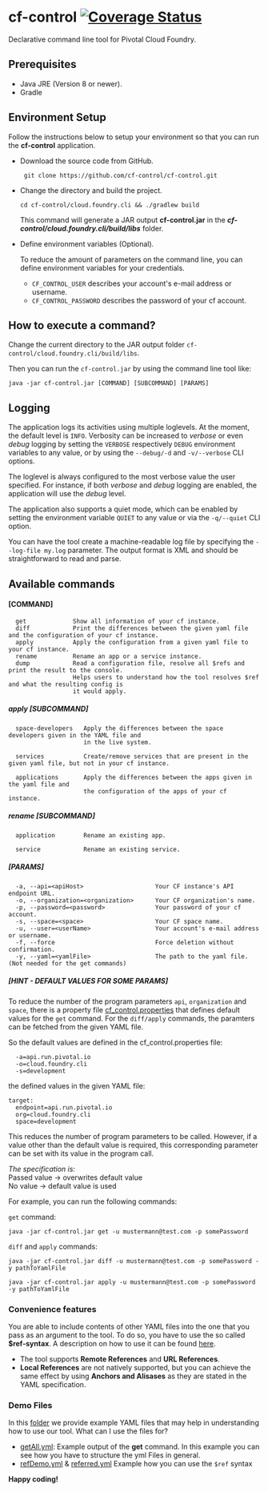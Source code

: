 # cf-control [![Coverage Status](https://coveralls.io/repos/github/cf-control/cf-control/badge.svg?branch=master)](https://coveralls.io/github/cf-control/cf-control?branch=master)

Declarative command line tool for Pivotal Cloud Foundry.


## Prerequisites

* Java JRE (Version 8 or newer).
* Gradle


## Environment Setup

Follow the instructions below to setup your environment so that
you can run the __cf-control__ application.

* Download the source code from GitHub.

  ``` git clone https://github.com/cf-control/cf-control.git```

* Change the directory and build the project.

  ```cd cf-control/cloud.foundry.cli && ./gradlew build```

  This command will generate a JAR output __cf-control.jar__
  in the **_cf-control/cloud.foundry.cli/build/libs_** folder.

* Define environment variables (Optional).

    To reduce the amount of parameters on the command line, you can define environment variables for your credentials.

  * ```CF_CONTROL_USER``` describes your account's e-mail address or username.
  * ```CF_CONTROL_PASSWORD``` describes the password of your cf account.


## How to execute a command?

Change the current directory to the JAR output folder `cf-control/cloud.foundry.cli/build/libs`.

Then you can run the `cf-control.jar` by using the command line tool like:

```
java -jar cf-control.jar [COMMAND] [SUBCOMMAND] [PARAMS]
```


## Logging

The application logs its activities using multiple loglevels. At the moment, the default level is `INFO`. Verbosity can be increased to *verbose* or even *debug* logging by setting the `VERBOSE` respectively `DEBUG` environment variables to any value, or by using the `--debug/-d` and `-v/--verbose` CLI options.

The loglevel is always configured to the most verbose value the user specified. For instance, if both *verbose* and *debug* logging are enabled, the application will use the *debug* level.

The application also supports a quiet mode, which can be enabled by setting the environment variable `QUIET` to any value or via the `-q/--quiet` CLI option.

You can have the tool create a machine-readable log file by specifying the `--log-file my.log` parameter. The output format is XML and should be straightforward to read and parse.


## Available commands

#### [COMMAND]

```
  get             Show all information of your cf instance.
  diff            Print the differences between the given yaml file and the configuration of your cf instance.
  apply           Apply the configuration from a given yaml file to your cf instance.
  rename          Rename an app or a service instance.
  dump            Read a configuration file, resolve all $refs and print the result to the console.
                  Helps users to understand how the tool resolves $ref and what the resulting config is
                  it would apply.
```

##### apply [SUBCOMMAND]
```
  space-developers   Apply the differences between the space developers given in the YAML file and
                     in the live system.

  services           Create/remove services that are present in the given yaml file, but not in your cf instance.
  
  applications       Apply the differences between the apps given in the yaml file and
                     the configuration of the apps of your cf instance.
```

##### rename [SUBCOMMAND]
```
  application        Rename an existing app.

  service            Rename an existing service.
```

##### [PARAMS]

```
  -a, --api=<apiHost>                    Your CF instance's API endpoint URL.
  -o, --organization=<organization>      Your CF organization's name.
  -p, --password=<password>              Your password of your cf account.
  -s, --space=<space>                    Your CF space name.
  -u, --user=<userName>                  Your account's e-mail address or username.
  -f, --force                            Force deletion without confirmation.
  -y, --yaml=<yamlFile>                  The path to the yaml file. (Not needed for the get commands)
```

##### [HINT - DEFAULT VALUES FOR SOME PARAMS]

To reduce the number of the program parameters `api`, `organization` and `space`, there is a property file [cf_control.properties](cloud.foundry.cli/src/main/resources/cf_control.properties) that defines default values for the <code>get</code> command.
For the <code>diff/apply</code> commands, the paramters can be fetched from the given YAML file.

So the default values are defined in the cf_control.properties file:

```
  -a=api.run.pivotal.io
  -o=cloud.foundry.cli
  -s=development
```
the defined values in the given YAML file:

```
target:
  endpoint=api.run.pivotal.io
  org=cloud.foundry.cli
  space=development
```

This reduces the number of program parameters to be called.
However, if a value other than the default value is required, 
this corresponding parameter can be set with its value in the program call.

*The specification is:*  
Passed value -> overwrites default value  
No value -> default value is used 

  For example, you can run the following commands: 
  
 <code>get</code> command:
 
 `java -jar cf-control.jar get -u mustermann@test.com -p somePassword`
  
 <code>diff</code> and <code>apply</code> commands:
 
 `java -jar cf-control.jar diff -u mustermann@test.com -p somePassword -y pathToYamlFile`
 
 `java -jar cf-control.jar apply -u mustermann@test.com -p somePassword -y pathToYamlFile`
 
### Convenience features

You are able to include contents of other YAML files into the one that you pass as an argument to the tool. To do so, you have to use the so called **$ref-syntax**. A description on how to use it can be found [here](https://swagger.io/docs/specification/using-ref/).
* The tool supports **Remote References** and **URL References**.
* **Local References** are not natively supported, but you can achieve the same effect by using **Anchors and Alisases** as they are stated in the YAML specification.


### Demo Files

In this [folder](cloud.foundry.cli/src/test/resources/demo/) we provide example YAML files that may help in
understanding how to use our tool. What can I use the files for?

* [getAll.yml](cloud.foundry.cli/src/test/resources/demo/getAll.yml): Example output of the **get** command. 
In this example you can see how you have to structure the yml Files in general.
* [refDemo.yml](cloud.foundry.cli/src/test/resources/demo/refDemo.yml) & 
[referred.yml](cloud.foundry.cli/src/test/resources/demo/referred.yml) Example how you can use the `$ref` syntax

__Happy coding!__
